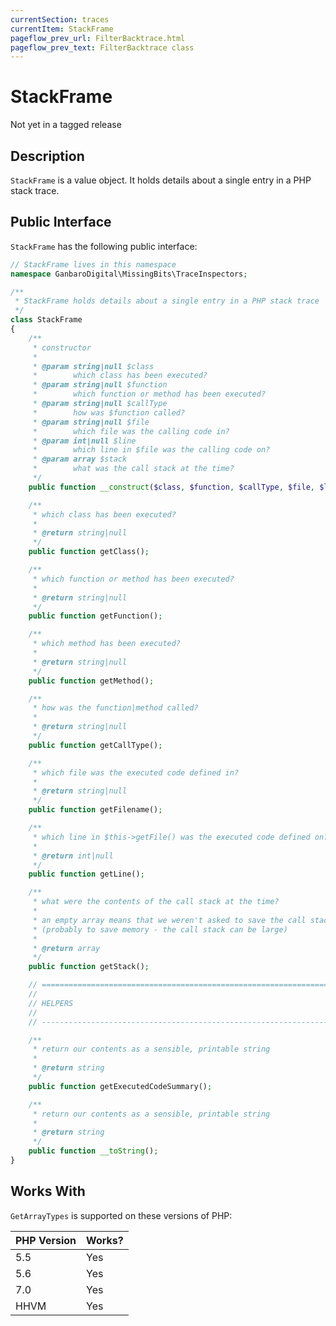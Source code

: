 ```yaml
---
currentSection: traces
currentItem: StackFrame
pageflow_prev_url: FilterBacktrace.html
pageflow_prev_text: FilterBacktrace class
---
```


# StackFrame

<div class="callout warning">
Not yet in a tagged release
</div>

## Description

`StackFrame` is a value object. It holds details about a single entry in a PHP stack trace.

## Public Interface

`StackFrame` has the following public interface:

```php
// StackFrame lives in this namespace
namespace GanbaroDigital\MissingBits\TraceInspectors;

/**
 * StackFrame holds details about a single entry in a PHP stack trace
 */
class StackFrame
{
    /**
     * constructor
     *
     * @param string|null $class
     *        which class has been executed?
     * @param string|null $function
     *        which function or method has been executed?
     * @param string|null $callType
     *        how was $function called?
     * @param string|null $file
     *        which file was the calling code in?
     * @param int|null $line
     *        which line in $file was the calling code on?
     * @param array $stack
     *        what was the call stack at the time?
     */
    public function __construct($class, $function, $callType, $file, $line, $stack = []);

    /**
     * which class has been executed?
     *
     * @return string|null
     */
    public function getClass();

    /**
     * which function or method has been executed?
     *
     * @return string|null
     */
    public function getFunction();

    /**
     * which method has been executed?
     *
     * @return string|null
     */
    public function getMethod();

    /**
     * how was the function|method called?
     *
     * @return string|null
     */
    public function getCallType();

    /**
     * which file was the executed code defined in?
     *
     * @return string|null
     */
    public function getFilename();

    /**
     * which line in $this->getFile() was the executed code defined on?
     *
     * @return int|null
     */
    public function getLine();

    /**
     * what were the contents of the call stack at the time?
     *
     * an empty array means that we weren't asked to save the call stack
     * (probably to save memory - the call stack can be large)
     *
     * @return array
     */
    public function getStack();

    // =========================================================================
    //
    // HELPERS
    //
    // -------------------------------------------------------------------------

    /**
     * return our contents as a sensible, printable string
     *
     * @return string
     */
    public function getExecutedCodeSummary();

    /**
     * return our contents as a sensible, printable string
     *
     * @return string
     */
    public function __toString();
}
```

## Works With

`GetArrayTypes` is supported on these versions of PHP:

PHP Version | Works?
------------|-------
5.5 | Yes
5.6 | Yes
7.0 | Yes
HHVM | Yes
